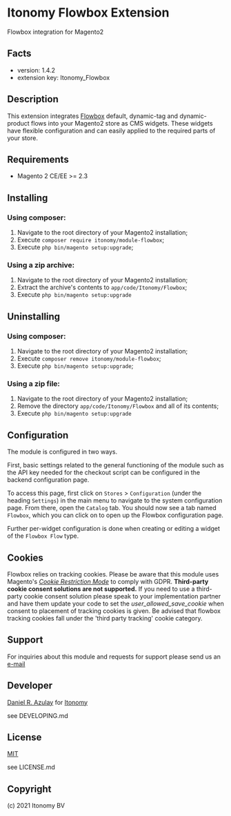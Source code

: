 Itonomy Flowbox Extension
=====================
Flowbox integration for Magento2

Facts
-----
- version: 1.4.2
- extension key: Itonomy_Flowbox

Description
-----------
This extension integrates [Flowbox](https://getflowbox.com) default, dynamic-tag and dynamic-product flows into your Magento2 store as CMS widgets. These widgets have flexible configuration and can easily applied to the required parts of your store.

Requirements
-------------
- Magento 2 CE/EE >= 2.3

Installing
-------------
### Using composer:
1. Navigate to the root directory of your Magento2 installation;
2. Execute `composer require itonomy/module-flowbox`;
3. Execute `php bin/magento setup:upgrade`;

### Using a zip archive:
1. Navigate to the root directory of your Magento2 installation;
2. Extract the archive's contents to `app/code/Itonomy/Flowbox`;
3. Execute `php bin/magento setup:upgrade`

Uninstalling
-------------
### Using composer:
1. Navigate to the root directory of your Magento2 installation;
2. Execute `composer remove itonomy/module-flowbox`;
3. Execute `php bin/magento setup:upgrade`;

### Using a zip file:
1. Navigate to the root directory of your Magento2 installation;
2. Remove the directory `app/code/Itonomy/Flowbox` and all of its contents;
3. Execute `php bin/magento setup:upgrade`

## Configuration
The module is configured in two ways.

First, basic settings related to the general functioning of the module such as the API key needed for the checkout script can be configured in the backend configuration page.

To access this page, first click on `Stores` > `Configuration` (under the heading `Settings`) in the main menu to navigate to the system configuration page. From there, open the `Catalog` tab. You should now see a tab named `Flowbox`, which you can click on to open up the Flowbox configuration page.

Further per-widget configuration is done when creating or editing a widget of the `Flowbox Flow` type.

## Cookies
Flowbox relies on tracking cookies. Please be aware that this module uses Magento's [_Cookie Restriction Mode_](https://docs.magento.com/user-guide/stores/compliance-cookie-restriction-mode.html) to comply with GDPR. **Third-party cookie consent solutions are not supported.** If you need to use a third-party cookie consent solution please speak to your implementation partner and have them update your code to set the _user\_allowed\_save\_cookie_ when consent to placement of tracking cookies is given. Be advised that flowbox tracking cookies fall under the 'third party tracking' cookie category.

Support
-------------
For inquiries about this module and requests for support please send us an [e-mail](mailto://support@itonomy.nl) 

Developer
-------------
[Daniel R. Azulay](mailto://daniel.azulay@itonomy.nl) for [Itonomy](http://www.itonomy.nl)

see DEVELOPING.md

License
-------------
[MIT](http://opensource.org/licenses/mit)

see LICENSE.md

Copyright
-------------
(c) 2021 Itonomy BV
